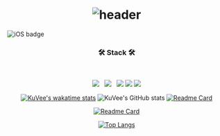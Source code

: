 
<div align=center> 
   
# ![header](https://capsule-render.vercel.app/api?type=waving&color=timeAuto&height=300&section=header&text=Hello%20World&fontSize=90)

 </div>

   
![iOS badge](https://wakatime.com/badge/user/7616992a-381d-4ff2-81be-8f4a17673559.svg)


<h3 align="center"><b>🛠 Stack 🛠</b></h3>
</br>
<p align="center">
<img src="https://img.shields.io/badge/OpenGL-5586A4?style=flat-square&logo=OpenGL&logoColor=white"/></a> &nbsp 
<img src="https://img.shields.io/badge/c++-00599C?style=flat-square&logo=c%2B%2B&logoColor=white"/></a> &nbsp 
<img src="https://img.shields.io/badge/Visual Studio-5C2D91?style=flat-square&logo=Visual Studio&logoColor=white">
<img src="https://img.shields.io/badge/GitHub-181717?style=flat-square&logo=GitHub&logoColor=white">
<img src="https://img.shields.io/badge/WakaTime-000000?style=flat-square&logo=WakaTime&logoColor=white">

<div align=center> 


[![KuVee's wakatime stats](https://github-readme-stats.vercel.app/api/wakatime?username=KuVee)](https://github.com/anuraghazra/github-readme-stats)
![KuVee's GitHub stats](https://github-readme-stats.vercel.app/api?username=bearbig-12&hide=contribs,prs)
[![Readme Card](https://github-readme-stats.vercel.app/api/pin/?username=bearbig-12&repo=CppStudy)](https://github.com/bearbig-12/CppStudy)
   
[![Readme Card](https://github-readme-stats.vercel.app/api/pin/?username=bearbig-12&repo=PhysicsEngine)](https://github.com/bearbig-12/PhysicsEngine)
   
[![Top Langs](https://github-readme-stats.vercel.app/api/top-langs/?username=bearbig-12&layout=compact)](https://github.com/anuraghazra/github-readme-stats)

 </div>

[//]: # (These are reference links used in the body of this note and get stripped out when the markdown processor does its job. There is no need to format nicely because it shouldn't be seen. Thanks SO - http://stackoverflow.com/questions/4823468/store-comments-in-markdown-syntax)

   [dill]: <https://github.com/joemccann/dillinger>
   [git-repo-url]: <https://github.com/joemccann/dillinger.git>
   [john gruber]: <http://daringfireball.net>
   [df1]: <http://daringfireball.net/projects/markdown/>
   [markdown-it]: <https://github.com/markdown-it/markdown-it>
   [Ace Editor]: <http://ace.ajax.org>
   [node.js]: <http://nodejs.org>
   [Twitter Bootstrap]: <http://twitter.github.com/bootstrap/>
   [jQuery]: <http://jquery.com>
   [@tjholowaychuk]: <http://twitter.com/tjholowaychuk>
   [express]: <http://expressjs.com>
   [AngularJS]: <http://angularjs.org>
   [Gulp]: <http://gulpjs.com>

   [PlDb]: <https://github.com/joemccann/dillinger/tree/master/plugins/dropbox/README.md>
   [PlGh]: <https://github.com/joemccann/dillinger/tree/master/plugins/github/README.md>
   [PlGd]: <https://github.com/joemccann/dillinger/tree/master/plugins/googledrive/README.md>
   [PlOd]: <https://github.com/joemccann/dillinger/tree/master/plugins/onedrive/README.md>
   [PlMe]: <https://github.com/joemccann/dillinger/tree/master/plugins/medium/README.md>
   [PlGa]: <https://github.com/RahulHP/dillinger/blob/master/plugins/googleanalytics/README.md>
